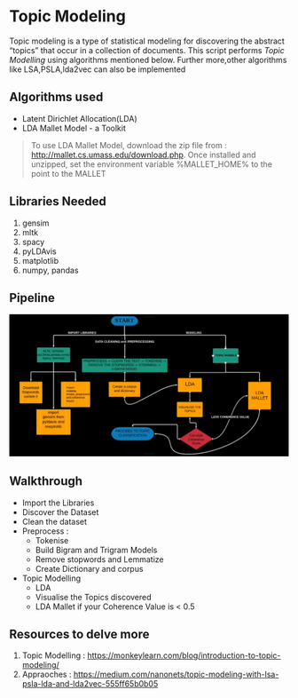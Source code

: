 # Topic Modeling

Topic modeling is a type of statistical modeling for discovering the abstract “topics” that occur in a collection of documents.
This script performs *Topic Modelling* using algorithms mentioned below. Further more,other algorithms like LSA,PSLA,lda2vec can also be implemented

## Algorithms used
* Latent Dirichlet Allocation(LDA)
* LDA Mallet Model - a Toolkit 


> To use LDA Mallet Model, download the zip file from : http://mallet.cs.umass.edu/download.php. 
> Once installed and unzipped, set the environment variable %MALLET_HOME% to the point to the MALLET


## Libraries Needed
1. gensim
2. mltk
3. spacy
4. pyLDAvis
5. matplotlib
6. numpy, pandas

## Pipeline

![Pipeline Overview](images/Capture.JPG)

## Walkthrough
- Import the Libraries
- Discover the Dataset
- Clean the dataset
- Preprocess : 
  - Tokenise
  - Build Bigram and Trigram Models
  - Remove stopwords and Lemmatize
  - Create Dictionary and corpus
- Topic Modelling 
  - LDA
  - Visualise the Topics discovered
  - LDA Mallet if your Coherence Value is < 0.5

## Resources to delve more
1. Topic Modelling : https://monkeylearn.com/blog/introduction-to-topic-modeling/
2. Appraoches : https://medium.com/nanonets/topic-modeling-with-lsa-psla-lda-and-lda2vec-555ff65b0b05

